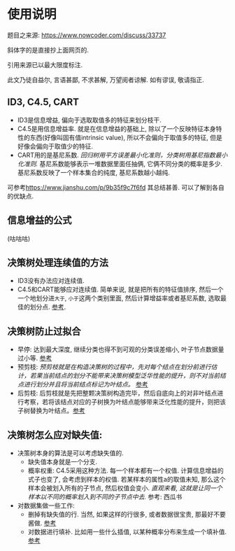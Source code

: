 # 使用说明

题目之来源: <https://www.nowcoder.com/discuss/33737>

斜体字的是直接抄上面网页的. 

引用来源已以最大限度标注. 

此文乃徒自益尔, 言语甚鄙, 不求甚解, 万望阅者谅解. 如有谬误, 敬请指正. 

## ID3, C4.5, CART

* ID3是信息增益, 偏向于选取取值多的特征来划分枝干. 
* C4.5是用信息增益率. 就是在信息增益的基础上, 除以了一个反映特征本身特性的东西(好像叫固有值intrinsic value), 所以不会偏向于取值多的特征, 但是好像会偏向于取值少的特征. 
* CART用的是基尼系数. *回归树用平方误差最小化准则，分类树用基尼指数最小化准则.* 基尼系数能够表示一堆数据里面任抽俩, 它俩不同分类的概率是多少. 基尼系数反映了一个样本集合的纯度, 基尼系数越小越纯. 

可参考<https://www.jianshu.com/p/9b35f9c7f6fd> 其总结甚善. 可以了解到各自的优缺点. 

## 信息增益的公式

(咕咕咕)

## 决策树处理连续值的方法

* ID3没有办法应对连续值. 
* C4.5和CART能够应对连续值. 简单来说, 就是把所有的特征值排序, 然后一个一个地划分进`大于`, `小于`这两个类别里面, 然后计算增益率或者基尼系数, 选取最佳的划分点. [参考](https://www.jianshu.com/p/9b35f9c7f6fd). 

## 决策树防止过拟合

* 早停: 达到最大深度, 继续分类也得不到可观的分类误差缩小, 叶子节点数据量过小等.  [参考](https://blog.csdn.net/u014303046/article/details/53453177)
* 预剪枝: *预剪枝就是在构造决策树的过程中，先对每个结点在划分前进行估计，若果当前结点的划分不能带来决策树模型泛华性能的提升，则不对当前结点进行划分并且将当前结点标记为叶结点。* [参考](https://blog.csdn.net/u012328159/article/details/79285214)
* 后剪枝: 后剪枝就是先把整颗决策树构造完毕，然后自底向上的对非叶结点进行考察，若将该结点对应的子树换为叶结点能够带来泛化性能的提升，则把该子树替换为叶结点。[参考](https://blog.csdn.net/u012328159/article/details/79285214)

## 决策树怎么应对缺失值: 

* 决策树本身的算法是可以考虑缺失值的. 
    * 缺失值本身就是一个分支. 
    * 概率权重: C4.5采用这种方法. 每一个样本都有一个权值. 计算信息增益的式子也变了, 会考虑到样本的权值. 若某样本的属性a的取值未知, 那么这个样本会被划入所有的子节点, 然后权值会变小. *直观来看, 这就是让同一个样本以不同的概率划入到不同的子节点中去.* 参考: 西瓜书
* 对数据集做一些工作: 
    * 删掉有缺失值的行. 当然, 如果这样的行很多, 或者数据很宝贵, 那最好不要酱做. [参考](https://blog.csdn.net/u012328159/article/details/79413610)
    * 对数据进行填补. 比如用一些什么插值, 以某种概率分布来生成一个填补值. [参考](https://www.jianshu.com/p/2abc638490e3)
